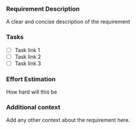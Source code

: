 ### Requirement Description
A clear and concise description of the requirement

### Tasks
- [ ] Task link 1
- [ ] Task link 2
- [ ] Task link 3

### Effort Estimation
How hard will this be

### Additional context
Add any other context about the requirement here.
